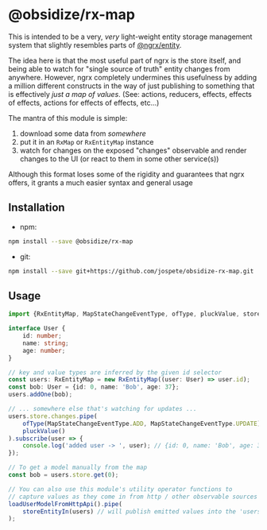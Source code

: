 # @obsidize/rx-map

This is intended to be a very, _very_ light-weight entity storage management system that slightly resembles parts of [@ngrx/entity](https://ngrx.io/api/entity).

The idea here is that the most useful part of ngrx is the store itself, and being able to watch for "single source of truth" entity changes from anywhere.
However, ngrx completely undermines this usefulness by adding a million different constructs in the way of just publishing to something that is effectively _just a map of values_. (See: actions, reducers, effects, effects of effects, actions for effects of effects, etc...)

The mantra of this module is simple:

1. download some data from _somewhere_
2. put it in an ```RxMap``` or ```RxEntityMap``` instance
3. watch for changes on the exposed "changes" observable and render changes to the UI (or react to them in some other service(s))

Although this format loses some of the rigidity and guarantees that ngrx offers, it grants a much easier syntax and general usage

## Installation

- npm:

```bash
npm install --save @obsidize/rx-map
```

- git:

```bash
npm install --save git+https://github.com/jospete/obsidize-rx-map.git
```

## Usage

```typescript
import {RxEntityMap, MapStateChangeEventType, ofType, pluckValue, storeEntityIn} from '@obsidize/rx-map';

interface User {
	id: number;
	name: string;
	age: number;
}

// key and value types are inferred by the given id selector
const users: RxEntityMap = new RxEntityMap((user: User) => user.id);
const bob: User = {id: 0, name: 'Bob', age: 37};
users.addOne(bob);

// ... somewhere else that's watching for updates ...
users.store.changes.pipe(
	ofType(MapStateChangeEventType.ADD, MapStateChangeEventType.UPDATE),
	pluckValue()
).subscribe(user => {
	console.log('added user -> ', user); // {id: 0, name: 'Bob', age: 37}
});

// To get a model manually from the map
const bob = users.store.get(0);

// You can also use this module's utility operator functions to 
// capture values as they come in from http / other observable sources 
loadUserModelFromHttpApi().pipe(
	storeEntityIn(users) // will publish emitted values into the 'users' map by side-effect
);
```